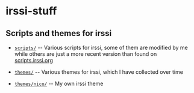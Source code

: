 irssi-stuff
===========

Scripts and themes for irssi
----------------------------

* [`scripts/`](irssi-stuff/tree/master/scripts) -- Various scripts for irssi,
   some of them are modified by me while others are just a more recent version
   than found on [scripts.irssi.org](http://scripts.irssi.org/)

* [`themes/`](irssi-stuff/tree/master/themes) -- Various themes for irssi,
   which I have collected over time

* [`themes/nico/`](irssi-stuff/tree/master/themes/nico) -- My own irssi theme
